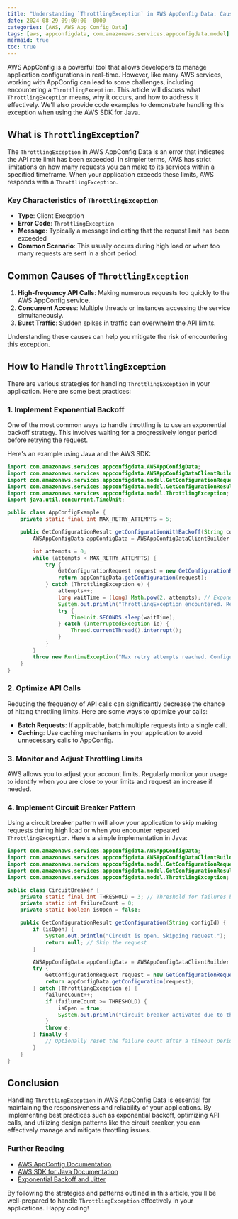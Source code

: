 ```yaml
---
title: "Understanding `ThrottlingException` in AWS AppConfig Data: Causes, Solutions, and Code Examples"
date: 2024-08-29 09:00:00 -0000
categories: [AWS, AWS App Config Data]
tags: [aws, appconfigdata, com.amazonaws.services.appconfigdata.model]
mermaid: true
toc: true
---
```



AWS AppConfig is a powerful tool that allows developers to manage application configurations in real-time. However, like many AWS services, working with AppConfig can lead to some challenges, including encountering a `ThrottlingException`. This article will discuss what `ThrottlingException` means, why it occurs, and how to address it effectively. We'll also provide code examples to demonstrate handling this exception when using the AWS SDK for Java.

## What is `ThrottlingException`?

The `ThrottlingException` in AWS AppConfig Data is an error that indicates the API rate limit has been exceeded. In simpler terms, AWS has strict limitations on how many requests you can make to its services within a specified timeframe. When your application exceeds these limits, AWS responds with a `ThrottlingException`.

### Key Characteristics of `ThrottlingException`

- **Type**: Client Exception
- **Error Code**: `ThrottlingException`
- **Message**: Typically a message indicating that the request limit has been exceeded
- **Common Scenario**: This usually occurs during high load or when too many requests are sent in a short period.

## Common Causes of `ThrottlingException`

1. **High-frequency API Calls**: Making numerous requests too quickly to the AWS AppConfig service.
2. **Concurrent Access**: Multiple threads or instances accessing the service simultaneously.
3. **Burst Traffic**: Sudden spikes in traffic can overwhelm the API limits.

Understanding these causes can help you mitigate the risk of encountering this exception.

## How to Handle `ThrottlingException`

There are various strategies for handling `ThrottlingException` in your application. Here are some best practices:

### 1. Implement Exponential Backoff

One of the most common ways to handle throttling is to use an exponential backoff strategy. This involves waiting for a progressively longer period before retrying the request.

Here's an example using Java and the AWS SDK:

```java
import com.amazonaws.services.appconfigdata.AWSAppConfigData;
import com.amazonaws.services.appconfigdata.AWSAppConfigDataClientBuilder;
import com.amazonaws.services.appconfigdata.model.GetConfigurationRequest;
import com.amazonaws.services.appconfigdata.model.GetConfigurationResult;
import com.amazonaws.services.appconfigdata.model.ThrottlingException;
import java.util.concurrent.TimeUnit;

public class AppConfigExample {
    private static final int MAX_RETRY_ATTEMPTS = 5;

    public GetConfigurationResult getConfigurationWithBackoff(String configId) {
        AWSAppConfigData appConfigData = AWSAppConfigDataClientBuilder.defaultClient();

        int attempts = 0;
        while (attempts < MAX_RETRY_ATTEMPTS) {
            try {
                GetConfigurationRequest request = new GetConfigurationRequest().withConfiguration(configId);
                return appConfigData.getConfiguration(request);
            } catch (ThrottlingException e) {
                attempts++;
                long waitTime = (long) Math.pow(2, attempts); // Exponential backoff
                System.out.println("ThrottlingException encountered. Retrying in " + waitTime + " seconds.");
                try {
                    TimeUnit.SECONDS.sleep(waitTime);
                } catch (InterruptedException ie) {
                    Thread.currentThread().interrupt();
                }
            }
        }
        throw new RuntimeException("Max retry attempts reached. Configuration could not be retrieved.");
    }
}
```

### 2. Optimize API Calls

Reducing the frequency of API calls can significantly decrease the chance of hitting throttling limits. Here are some ways to optimize your calls:

- **Batch Requests**: If applicable, batch multiple requests into a single call.
- **Caching**: Use caching mechanisms in your application to avoid unnecessary calls to AppConfig.
  
### 3. Monitor and Adjust Throttling Limits

AWS allows you to adjust your account limits. Regularly monitor your usage to identify when you are close to your limits and request an increase if needed.

### 4. Implement Circuit Breaker Pattern

Using a circuit breaker pattern will allow your application to skip making requests during high load or when you encounter repeated `ThrottlingException`. Here's a simple implementation in Java:

```java
import com.amazonaws.services.appconfigdata.AWSAppConfigData;
import com.amazonaws.services.appconfigdata.AWSAppConfigDataClientBuilder;
import com.amazonaws.services.appconfigdata.model.GetConfigurationRequest;
import com.amazonaws.services.appconfigdata.model.GetConfigurationResult;
import com.amazonaws.services.appconfigdata.model.ThrottlingException;

public class CircuitBreaker {
    private static final int THRESHOLD = 3; // Threshold for failures before breaking
    private static int failureCount = 0;
    private static boolean isOpen = false;

    public GetConfigurationResult getConfiguration(String configId) {
        if (isOpen) {
            System.out.println("Circuit is open. Skipping request.");
            return null; // Skip the request
        }

        AWSAppConfigData appConfigData = AWSAppConfigDataClientBuilder.defaultClient();
        try {
            GetConfigurationRequest request = new GetConfigurationRequest().withConfiguration(configId);
            return appConfigData.getConfiguration(request);
        } catch (ThrottlingException e) {
            failureCount++;
            if (failureCount >= THRESHOLD) {
                isOpen = true;
                System.out.println("Circuit breaker activated due to throttling.");
            }
            throw e;
        } finally {
            // Optionally reset the failure count after a timeout period
        }
    }
}
```

## Conclusion

Handling `ThrottlingException` in AWS AppConfig Data is essential for maintaining the responsiveness and reliability of your applications. By implementing best practices such as exponential backoff, optimizing API calls, and utilizing design patterns like the circuit breaker, you can effectively manage and mitigate throttling issues.

### Further Reading

- [AWS AppConfig Documentation](https://docs.aws.amazon.com/appconfig/latest/userguide/what-is-appconfig.html)
- [AWS SDK for Java Documentation](https://docs.aws.amazon.com/sdk-for-java/latest/developer-guide/home.html)
- [Exponential Backoff and Jitter](https://aws.amazon.com/blogs/aws/handling-throttling-errors-with-exponential-backoff/)

By following the strategies and patterns outlined in this article, you'll be well-prepared to handle `ThrottlingException` effectively in your applications. Happy coding!